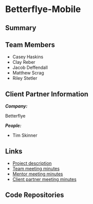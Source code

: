 # Betterflye-Mobile

## Summary


## Team Members

- Casey Haskins
- Clay Reber
- Jacob Deffendall
- Matthew Scrag
- Riley Stetler

## Client Partner Information

***Company:***

Betterflye

***People:***

- Tim Skinner

## Links

- [Project description](ProjectDescription.md)
- [Team meeting minutes](MeetingMinutes/Team)
- [Mentor meeting minutes](MeetingMinutes/Mentor)
- [Client partner meeting minutes](MeetingMinutes/ClientPartner)

## Code Repositories

